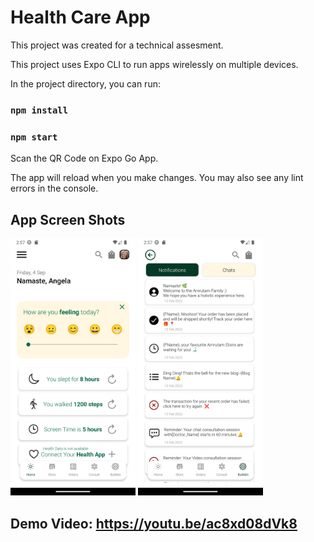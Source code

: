 # Health Care App

This project was created for a technical assesment.

This project uses Expo CLI to run apps wirelessly on multiple devices. 

In the project directory, you can run:

### `npm install`

### `npm start`

Scan the QR Code on Expo Go App.

The app will reload when you make changes.
You may also see any lint errors in the console.

## App Screen Shots

<img src = "https://github.com/Abhinav-kk/Health-Care-App-Assignment/blob/520a28d4fefcb7865eb9ace7067a931caec2add9/assets/images/HealthCare%20App%201.png" width ="200" /> <img src = "https://github.com/Abhinav-kk/Health-Care-App-Assignment/blob/520a28d4fefcb7865eb9ace7067a931caec2add9/assets/images/HealthCare%20App%202.png" width ="200" />

## Demo Video:  https://youtu.be/ac8xd08dVk8
